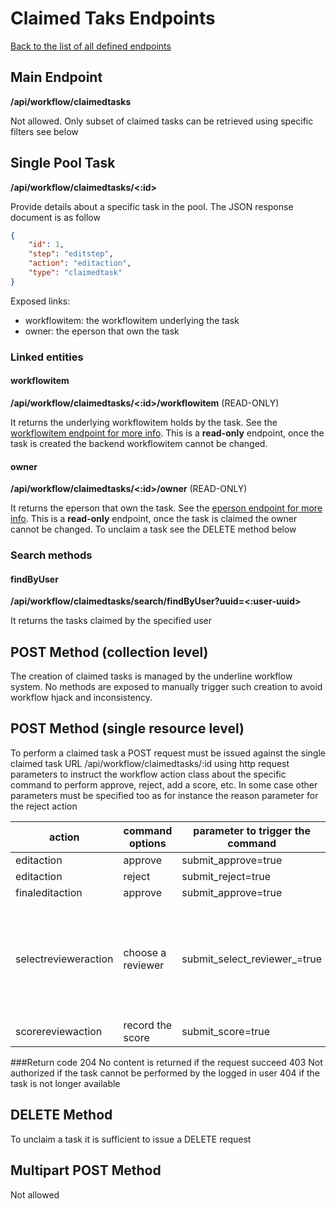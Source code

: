 # Claimed Taks Endpoints
[Back to the list of all defined endpoints](endpoints.md)

## Main Endpoint
**/api/workflow/claimedtasks**   

Not allowed. Only subset of claimed tasks can be retrieved using specific filters see below

## Single Pool Task
**/api/workflow/claimedtasks/<:id>**

Provide details about a specific task in the pool. The JSON response document is as follow

```json
{
    "id": 1,
    "step": "editstep",
    "action": "editaction",
    "type": "claimedtask"
}
```

Exposed links:
* workflowitem: the workflowitem underlying the task
* owner: the eperson that own the task

### Linked entities
#### workflowitem
**/api/workflow/claimedtasks/<:id>/workflowitem** (READ-ONLY)

It returns the underlying workflowitem holds by the task. See the [workflowitem endpoint for more info](workflowitems.md). This is a **read-only** endpoint, once the task is created the backend workflowitem cannot be changed.

#### owner
**/api/workflow/claimedtasks/<:id>/owner** (READ-ONLY)

It returns the eperson that own the task. See the [eperson endpoint for more info](epersons.md). This is a **read-only** endpoint, once the task is claimed the owner cannot be changed. To unclaim a task see the DELETE method below

### Search methods
#### findByUser
**/api/workflow/claimedtasks/search/findByUser?uuid=<:user-uuid>**

It returns the tasks claimed by the specified user

## POST Method (collection level)
The creation of claimed tasks is managed by the underline workflow system. No methods are exposed to manually trigger such creation to avoid workflow hjack and inconsistency.

## POST Method (single resource level)
To perform a claimed task a POST request must be issued against the single claimed task URL
/api/workflow/claimedtasks/:id
using http request parameters to instruct the workflow action class about the specific command to perform approve, reject, add a score, etc. In some case other parameters must be specified too as for instance the reason parameter for the reject action

| action | command options | parameter to trigger the command | additional parameters |
| --- | --- | --- | --- |
| editaction | approve | submit\_approve=true | _none_ |
| editaction | reject | submit\_reject=true | reason=<text to send to the submitter> |
| finaleditaction | approve | submit\_approve=true | _none_ |
| selectrevieweraction | choose a reviewer | submit\_select\_reviewer\_<uuid>=true | no extra parameters needed but the primary parameter name define the selected eperson |
| scorereviewaction |record the score | submit_score=true | score=<int value of the score> |

###Return code
204 No content is returned if the request succeed
403 Not authorized if the task cannot be performed by the logged in user
404 if the task is not longer available

## DELETE Method 
To unclaim a task it is sufficient to issue a DELETE request

## Multipart POST Method
Not allowed

